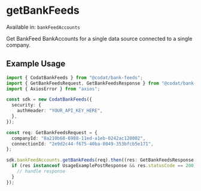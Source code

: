 # getBankFeeds
Available in: `bankFeedAccounts`

Get BankFeed BankAccounts for a single data source connected to a single company.

## Example Usage
```typescript
import { CodatBankFeeds } from "@codat/bank-feeds";
import { GetBankFeedsRequest, GetBankFeedsResponse } from "@codat/bank-feeds/dist/sdk/models/operations";
import { AxiosError } from "axios";

const sdk = new CodatBankFeeds({
  security: {
    authHeader: "YOUR_API_KEY_HERE",
  },
});

const req: GetBankFeedsRequest = {
  companyId: "8a210b68-6988-11ed-a1eb-0242ac120002",
  connectionId: "2e9d2c44-f675-40ba-8049-353bfcb5e171",
};

sdk.bankFeedAccounts.getBankFeeds(req).then((res: GetBankFeedsResponse | AxiosError) => {
  if (res instanceof UsageExamplePostResponse && res.statusCode == 200) {
    // handle response
  }
});
```